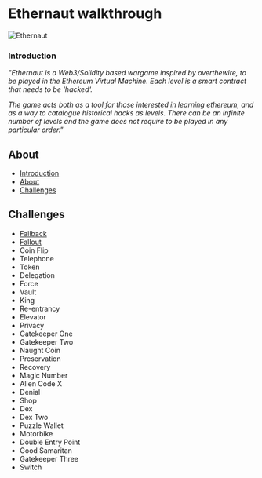 # Ethernaut walkthrough
![Ethernaut](https://github.com/0xVinum/Ethernaut-walkthrough/assets/138346100/27dd7a7c-76a5-4052-b670-370035445a59)

### Introduction
_"Ethernaut is a Web3/Solidity based wargame inspired by overthewire, to be played in the Ethereum Virtual Machine. Each level is a smart contract that needs to be 'hacked'._

_The game acts both as a tool for those interested in learning ethereum, and as a way to catalogue historical hacks as levels. There can be an infinite number of levels and the game does not require to be played in any particular order."_
## About
- [Introduction](#introduction)
- [About](#about)
- [Challenges](#challenges)


## Challenges

  - [Fallback](https://github.com/0xVinum/Ethernaut-walkthrough/tree/main/Levels/1-Fallback)
  - [Fallout](https://github.com/0xVinum/Ethernaut-walkthrough/tree/main/Levels/2-Fallout)
  - Coin Flip
  - Telephone
  - Token
  - Delegation
  - Force
  - Vault
  - King
  - Re-entrancy
  - Elevator
  - Privacy
  - Gatekeeper One
  - Gatekeeper Two
  - Naught Coin
  - Preservation
  - Recovery
  - Magic Number
  - Alien Code X
  - Denial
  - Shop
  - Dex
  - Dex Two
  - Puzzle Wallet
  - Motorbike
  - Double Entry Point
  - Good Samaritan
  - Gatekeeper Three
  - Switch
